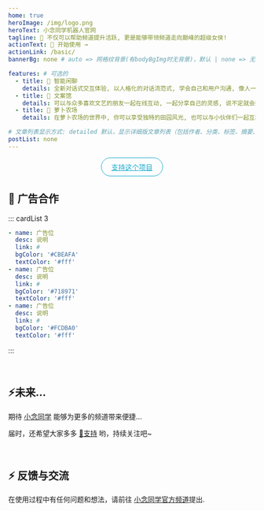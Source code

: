 ```yaml
---
home: true
heroImage: /img/logo.png
heroText: 小念同学机器人官网
tagline: 🚀 不仅可以帮助频道提升活跃, 更是能够带领频道走向巅峰的超级女侠!
actionText: 👋 开始使用 →
actionLink: /basic/
bannerBg: none # auto => 网格纹背景(有bodyBgImg时无背景)，默认 | none => 无 | '大图地址' | background: 自定义背景样式       提示：如发现文本颜色不适应你的背景时可以到palette.styl修改$bannerTextColor变量

features: # 可选的
  - title: 🧩 智能闲聊
    details: 全新对话式交互体验, 以人格化的对话流范式, 学会自己和用户沟通, 像人一样发起问题增进和用户的了解.
  - title: 📖 文案馆
    details: 可以与众多喜欢文艺的朋友一起在线互动, 一起分享自己的灵感, 说不定就会打开你的思路.
  - title: 🥕 萝卜农场
    details: 在萝卜农场的世界中, 你可以享受独特的田园风光, 也可以与小伙伴们一起互动促进彼此间的友谊.

# 文章列表显示方式: detailed 默认，显示详细版文章列表（包括作者、分类、标签、摘要、分页等）| simple => 显示简约版文章列表（仅标题和日期）| none 不显示文章列表
postList: none
---
```


<p align="center">
  <a class="become-sponsor" href="/support/">支持这个项目</a>
</p>

<style>
.become-sponsor {
  padding: 8px 20px;
  display: inline-block;
  color: #11a8cd;
  border-radius: 30px;
  box-sizing: border-box;
  border: 1px solid #11a8cd;
}
</style>


## 🔮 广告合作
::: cardList 3
```yaml
- name: 广告位
  desc: 说明
  link: #
  bgColor: '#CBEAFA'
  textColor: '#fff'
- name: 广告位
  desc: 说明
  link: #
  bgColor: '#718971'
  textColor: '#fff'
- name: 广告位
  desc: 说明
  link: #
  bgColor: '#FCDBA0'
  textColor: '#fff'
```
:::

<br/>

## ⚡️未来...

期待 [小念同学](https://qun.qq.com/qunpro/robot/share?robot_appid=101994672) 能够为更多的频道带来便捷...

届时，还希望大家多多 [:sparkling_heart:支持](/support/) 哟，持续关注吧~

<br/>

## ⚡ 反馈与交流

在使用过程中有任何问题和想法，请前往 [小念同学官方频道](https://qun.qq.com/qqweb/qunpro/share?_wv=3&_wwv=128&appChannel=share&inviteCode=1W6qRMB&businessType=9&from=246610&biz=ka)提出.
